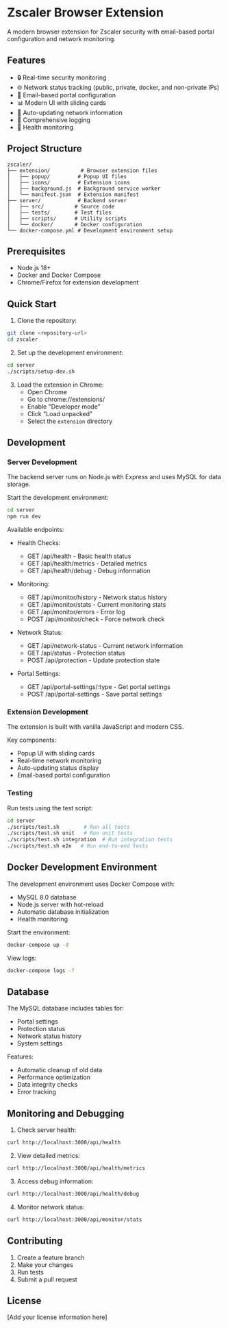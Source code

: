 # Zscaler Browser Extension

A modern browser extension for Zscaler security with email-based portal configuration and network monitoring.

## Features

- 🔒 Real-time security monitoring
- 🌐 Network status tracking (public, private, docker, and non-private IPs)
- 📧 Email-based portal configuration
- 📊 Modern UI with sliding cards
- 🔄 Auto-updating network information
- 📝 Comprehensive logging
- 🏥 Health monitoring

## Project Structure

```
zscaler/
├── extension/          # Browser extension files
│   ├── popup/         # Popup UI files
│   ├── icons/         # Extension icons
│   ├── background.js  # Background service worker
│   └── manifest.json  # Extension manifest
├── server/            # Backend server
│   ├── src/          # Source code
│   ├── tests/        # Test files
│   ├── scripts/      # Utility scripts
│   └── docker/       # Docker configuration
└── docker-compose.yml # Development environment setup
```

## Prerequisites

- Node.js 18+
- Docker and Docker Compose
- Chrome/Firefox for extension development

## Quick Start

1. Clone the repository:
```bash
git clone <repository-url>
cd zscaler
```

2. Set up the development environment:
```bash
cd server
./scripts/setup-dev.sh
```

3. Load the extension in Chrome:
   - Open Chrome
   - Go to chrome://extensions/
   - Enable "Developer mode"
   - Click "Load unpacked"
   - Select the `extension` directory

## Development

### Server Development

The backend server runs on Node.js with Express and uses MySQL for data storage.

Start the development environment:
```bash
cd server
npm run dev
```

Available endpoints:

- Health Checks:
  - GET /api/health - Basic health status
  - GET /api/health/metrics - Detailed metrics
  - GET /api/health/debug - Debug information

- Monitoring:
  - GET /api/monitor/history - Network status history
  - GET /api/monitor/stats - Current monitoring stats
  - GET /api/monitor/errors - Error log
  - POST /api/monitor/check - Force network check

- Network Status:
  - GET /api/network-status - Current network information
  - GET /api/status - Protection status
  - POST /api/protection - Update protection state

- Portal Settings:
  - GET /api/portal-settings/:type - Get portal settings
  - POST /api/portal-settings - Save portal settings

### Extension Development

The extension is built with vanilla JavaScript and modern CSS.

Key components:
- Popup UI with sliding cards
- Real-time network monitoring
- Auto-updating status display
- Email-based portal configuration

### Testing

Run tests using the test script:

```bash
cd server
./scripts/test.sh        # Run all tests
./scripts/test.sh unit   # Run unit tests
./scripts/test.sh integration  # Run integration tests
./scripts/test.sh e2e   # Run end-to-end tests
```

## Docker Development Environment

The development environment uses Docker Compose with:
- MySQL 8.0 database
- Node.js server with hot-reload
- Automatic database initialization
- Health monitoring

Start the environment:
```bash
docker-compose up -d
```

View logs:
```bash
docker-compose logs -f
```

## Database

The MySQL database includes tables for:
- Portal settings
- Protection status
- Network status history
- System settings

Features:
- Automatic cleanup of old data
- Performance optimization
- Data integrity checks
- Error tracking

## Monitoring and Debugging

1. Check server health:
```bash
curl http://localhost:3000/api/health
```

2. View detailed metrics:
```bash
curl http://localhost:3000/api/health/metrics
```

3. Access debug information:
```bash
curl http://localhost:3000/api/health/debug
```

4. Monitor network status:
```bash
curl http://localhost:3000/api/monitor/stats
```

## Contributing

1. Create a feature branch
2. Make your changes
3. Run tests
4. Submit a pull request

## License

[Add your license information here]
